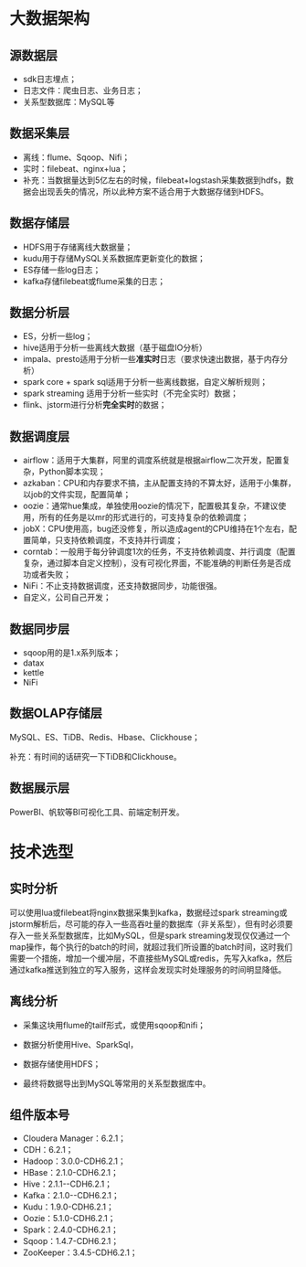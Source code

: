 # 大数据架构

## 源数据层

- sdk日志埋点；
- 日志文件：爬虫日志、业务日志；
- 关系型数据库：MySQL等

## 数据采集层

- 离线：flume、Sqoop、Nifi；
- 实时：filebeat、nginx+lua；
- 补充：当数据量达到5亿左右的时候，filebeat+logstash采集数据到hdfs，数据会出现丢失的情况，所以此种方案不适合用于大数据存储到HDFS。

## 数据存储层

- HDFS用于存储离线大数据量；
- kudu用于存储MySQL关系数据库更新变化的数据；
- ES存储一些log日志；
- kafka存储filebeat或flume采集的日志；

## 数据分析层

- ES，分析一些log；
- hive适用于分析一些离线大数据（基于磁盘IO分析）
- impala、presto适用于分析一些**准实时**日志（要求快速出数据，基于内存分析）
- spark core + spark sql适用于分析一些离线数据，自定义解析规则；
- spark streaming 适用于分析一些实时（不完全实时）数据；
- flink、jstorm进行分析**完全实时**的数据；

## 数据调度层

- airflow：适用于大集群，阿里的调度系统就是根据airflow二次开发，配置复杂，Python脚本实现；
- azkaban：CPU和内存要求不搞，主从配置支持的不算太好，适用于小集群，以job的文件实现，配置简单；
- oozie：通常hue集成，单独使用oozie的情况下，配置极其复杂，不建议使用，所有的任务是以mr的形式进行的，可支持复杂的依赖调度；
- jobX：CPU使用高，bug还没修复，所以造成agent的CPU维持在1个左右，配置简单，只支持依赖调度，不支持并行调度；
- corntab：一般用于每分钟调度1次的任务，不支持依赖调度、并行调度（配置复杂，通过脚本自定义控制），没有可视化界面，不能准确的判断任务是否成功或者失败；
- NiFi：不止支持数据调度，还支持数据同步，功能很强。
- 自定义，公司自己开发；

## 数据同步层

- sqoop用的是1.x系列版本；
- datax
- kettle
- NiFi

## 数据OLAP存储层

MySQL、ES、TiDB、Redis、Hbase、Clickhouse；

补充：有时间的话研究一下TiDB和Clickhouse。

## 数据展示层

PowerBI、帆软等BI可视化工具、前端定制开发。

# 技术选型

## 实时分析

可以使用lua或filebeat将nginx数据采集到kafka，数据经过spark streaming或jstorm解析后，尽可能的存入一些高吞吐量的数据库（非关系型），但有时必须要存入一些关系型数据库，比如MySQL，但是spark streaming发现仅仅通过一个map操作，每个执行的batch的时间，就超过我们所设置的batch时间，这时我们需要一个措施，增加一个缓冲层，不直接些MySQL或redis，先写入kafka，然后通过kafka推送到独立的写入服务，这样会发现实时处理服务的时间明显降低。

## 离线分析

- 采集这块用flume的tailf形式，或使用sqoop和nifi；

- 数据分析使用Hive、SparkSql，
- 数据存储使用HDFS；
- 最终将数据导出到MySQL等常用的关系型数据库中。

## 组件版本号

- Cloudera Manager：6.2.1；
- CDH：6.2.1；
- Hadoop：3.0.0-CDH6.2.1；
- HBase：2.1.0-CDH6.2.1；
- Hive：2.1.1--CDH6.2.1；
- Kafka：2.1.0--CDH6.2.1；
- Kudu：1.9.0-CDH6.2.1；
- Oozie：5.1.0-CDH6.2.1；
- Spark：2.4.0-CDH6.2.1；
- Sqoop：1.4.7-CDH6.2.1；
- ZooKeeper：3.4.5-CDH6.2.1；

